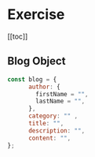 # Exercise

[[toc]]

## Blog Object
```jsx
const blog = {
      author: {
        firstName = "",
        lastName = "",
      },
      category: "" ,
      title: "",
      description: "",
      content: "",
};
```